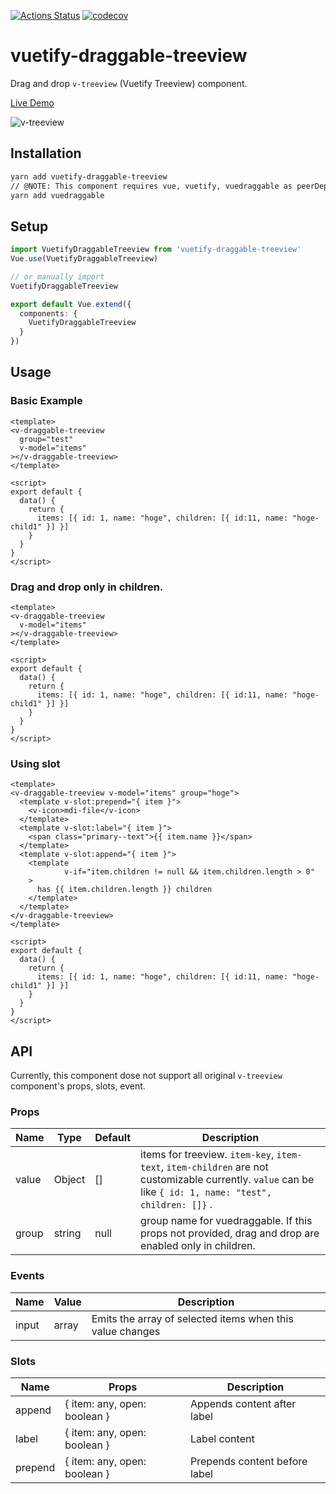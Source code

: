 [![Actions Status](https://github.com/suusan2go/vuetify-draggable-treeview/workflows/test/badge.svg)](https://github.com/suusan2go/vuetify-draggable-treeview/actions)
[![codecov](https://codecov.io/gh/suusan2go/vuetify-draggable-treeview/branch/master/graph/badge.svg)](https://codecov.io/gh/suusan2go/vuetify-draggable-treeview)

# vuetify-draggable-treeview
Drag and drop `v-treeview` (Vuetify Treeview) component.

[Live Demo](https://v-draggable-treeview.netlify.com/)

![v-treeview](https://user-images.githubusercontent.com/8841470/70327688-b6ca2800-187a-11ea-907e-79d7dc3afca9.gif)


## Installation

```bash
yarn add vuetify-draggable-treeview
// @NOTE: This component requires vue, vuetify, vuedraggable as peerDependency.
yarn add vuedraggable
```

## Setup

```ts
import VuetifyDraggableTreeview from 'vuetify-draggable-treeview'
Vue.use(VuetifyDraggableTreeview)

// or manually import
VuetifyDraggableTreeview

export default Vue.extend({
  components: {
    VuetifyDraggableTreeview
  }
})

```

## Usage

### Basic Example
```vue
<template>
<v-draggable-treeview
  group="test"
  v-model="items"
></v-draggable-treeview>
</template>

<script>
export default {
  data() {
    return {
      items: [{ id: 1, name: "hoge", children: [{ id:11, name: "hoge-child1" }] }]
    }
  }
}
</script>
```

### Drag and drop only in children.
```vue
<template>
<v-draggable-treeview
  v-model="items"
></v-draggable-treeview>
</template>

<script>
export default {
  data() {
    return {
      items: [{ id: 1, name: "hoge", children: [{ id:11, name: "hoge-child1" }] }]
    }
  }
}
</script>
```

### Using slot
```vue
<template>
<v-draggable-treeview v-model="items" group="hoge">
  <template v-slot:prepend="{ item }">
    <v-icon>mdi-file</v-icon>
  </template>
  <template v-slot:label="{ item }">
    <span class="primary--text">{{ item.name }}</span>
  </template>
  <template v-slot:append="{ item }">
    <template
            v-if="item.children != null && item.children.length > 0"
    >
      has {{ item.children.length }} children
    </template>
  </template>
</v-draggable-treeview>
</template>

<script>
export default {
  data() {
    return {
      items: [{ id: 1, name: "hoge", children: [{ id:11, name: "hoge-child1" }] }]
    }
  }
}
</script>
```

## API
Currently, this component dose not support all original `v-treeview` component's props, slots, event.

### Props
Name | Type | Default | Description
--- | ---- | ---- | ---
value | Object | [] | items for treeview. `item-key`, `item-text`, `item-children` are not customizable currently.  `value` can be like `{ id: 1, name: "test", children: []}` .
group | string | null | group name for vuedraggable. If this props not provided, drag and drop are enabled only in children.

### Events
Name | Value  | Description
--- | ---- | ---- 
input | array |  Emits the array of selected items when this value changes


### Slots
Name | Props  | Description
--- | ---- |  ---
append | { item: any, open: boolean } |  Appends content after label
label | { item: any, open: boolean } |  Label content
prepend | { item: any, open: boolean } |  Prepends content before label


